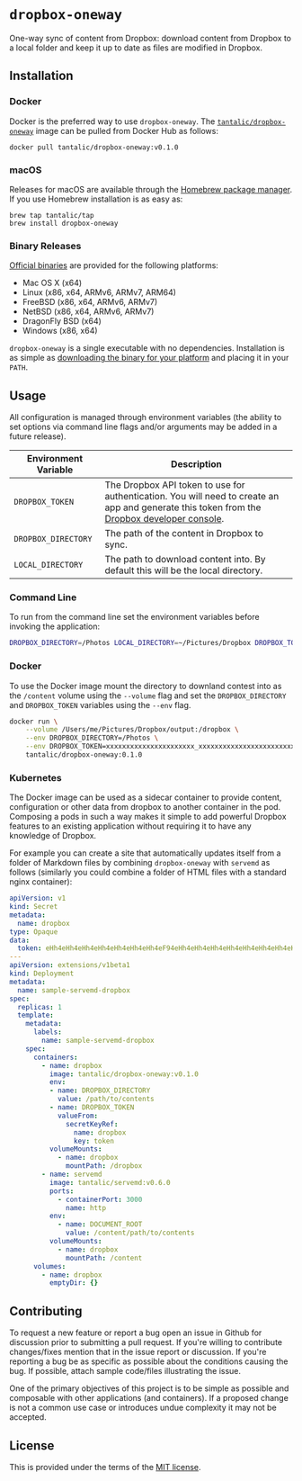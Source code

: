 # `dropbox-oneway`

One-way sync of content from Dropbox: download content from Dropbox to a local folder and keep it up to date as files are modified in Dropbox.

## Installation

### Docker

Docker is the preferred way to use `dropbox-oneway`. The [`tantalic/dropbox-oneway`][dockerhub] image can be pulled from Docker Hub as follows:

```shell
docker pull tantalic/dropbox-oneway:v0.1.0
```

### macOS 

Releases for macOS are available through the [Homebrew package manager][homebrew]. If you use Homebrew installation is as easy as:

```
brew tap tantalic/tap
brew install dropbox-oneway
```

### Binary Releases

[Official binaries][releases] are provided for the following platforms:

- Mac OS X (x64)
- Linux (x86, x64, ARMv6, ARMv7, ARM64)
- FreeBSD (x86, x64, ARMv6, ARMv7)
- NetBSD (x86, x64, ARMv6, ARMv7)
- DragonFly BSD (x64)
- Windows (x86, x64)

`dropbox-oneway` is a single executable with no dependencies. Installation is as simple as [downloading the binary for your platform][releases] and placing it in your `PATH`. 

## Usage

All configuration is managed through environment variables (the ability to set options via command line flags and/or arguments may be added in a future release).

| Environment Variable |                                                                          Description                                                                          |
|----------------------|---------------------------------------------------------------------------------------------------------------------------------------------------------------|
| `DROPBOX_TOKEN`      | The Dropbox API token to use for authentication. You will need to create an app and generate this token from the [Dropbox developer console][db-dev-console]. |
| `DROPBOX_DIRECTORY`  | The path of the content in Dropbox to sync.                                                                                                                   |
| `LOCAL_DIRECTORY`    | The path to download content into. By default this will be the local directory.                                                                               |


### Command Line

To run from the command line set the environment variables before invoking the application:

```bash
DROPBOX_DIRECTORY=/Photos LOCAL_DIRECTORY=~/Pictures/Dropbox DROPBOX_TOKEN=xxxxxxxxxxxxxxxxxxxxxx_xxxxxxxxxxxxxxxxxxxxxxxxxxxxxxxxxxxxxxxxx dropbox-oneway
```

### Docker

To use the Docker image mount the directory to downland contest into as the `/content` volume using the `--volume` flag and set the `DROPBOX_DIRECTORY` and `DROPBOX_TOKEN` variables using the `--env` flag.

```bash
docker run \
    --volume /Users/me/Pictures/Dropbox/output:/dropbox \
    --env DROPBOX_DIRECTORY=/Photos \
    --env DROPBOX_TOKEN=xxxxxxxxxxxxxxxxxxxxxx_xxxxxxxxxxxxxxxxxxxxxxxxxxxxxxxxxxxxxxxxx \
    tantalic/dropbox-oneway:0.1.0
```

### Kubernetes

The Docker image can be used as a sidecar container to provide content, configuration or other data from dropbox to another container in the pod. Composing a pods in such a way makes it simple to add powerful Dropbox features to an existing application without requiring it to have any knowledge of Dropbox. 

For example you can create a site that automatically updates itself from a folder of Markdown files by combining `dropbox-oneway` with `servemd` as follows (similarly you could combine a folder of HTML files with a standard nginx container):

```yaml
apiVersion: v1
kind: Secret
metadata:
  name: dropbox
type: Opaque
data:
  token: eHh4eHh4eHh4eHh4eHh4eHh4eHh4eF94eHh4eHh4eHh4eHh4eHh4eHh4eHh4eHh4eHh4eHh4eHh4eHh4eHh4eA==
---
apiVersion: extensions/v1beta1
kind: Deployment
metadata:
  name: sample-servemd-dropbox
spec:
  replicas: 1
  template: 
    metadata:
      labels:
        name: sample-servemd-dropbox
    spec:
      containers:
        - name: dropbox
          image: tantalic/dropbox-oneway:v0.1.0
          env: 
          - name: DROPBOX_DIRECTORY
            value: /path/to/contents
          - name: DROPBOX_TOKEN
            valueFrom:
              secretKeyRef:
                name: dropbox
                key: token
          volumeMounts:
            - name: dropbox
              mountPath: /dropbox
        - name: servemd
          image: tantalic/servemd:v0.6.0
          ports:
            - containerPort: 3000
              name: http
          env: 
            - name: DOCUMENT_ROOT
              value: /content/path/to/contents
          volumeMounts:
            - name: dropbox
              mountPath: /content
      volumes:
        - name: dropbox
          emptyDir: {}
```

## Contributing

To request a new feature or report a bug open an issue in Github for discussion prior to submitting a pull request. If you're willing to contribute changes/fixes mention that in the issue report or discussion. If you're reporting a bug be as specific as possible about the conditions causing the bug. If possible, attach sample code/files illustrating the issue.

One of the primary objectives of this project is to be simple as possible and composable with other applications (and containers). If a proposed change is not a common use case or introduces undue complexity it may not be accepted.

## License

This is provided under the terms of the [MIT license][license].

[dockerhub]: https://hub.docker.com/r/tantalic/dropbox-oneway/
[db-dev-console]: https://www.dropbox.com/developers/apps
[servemd]: https://github.com/tantalic/servemd
[homebrew]: http://brew.sh/
[releases]: https://github.com/tantalic/dropbox-oneway/releases/latest
[license]: ./LICENSE.txt

